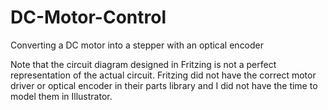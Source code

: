 # DC-Motor-Control
Converting a DC motor into a stepper with an optical encoder

Note that the circuit diagram designed in Fritzing is not a perfect representation of the actual circuit. Fritzing did not have the correct motor driver or optical encoder in their parts library and I did not have the time to model them in Illustrator.
